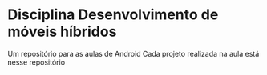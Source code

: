 # Disciplina Desenvolvimento de móveis híbridos
Um repositório para as aulas de Android 
Cada projeto realizada na aula está nesse repositório
